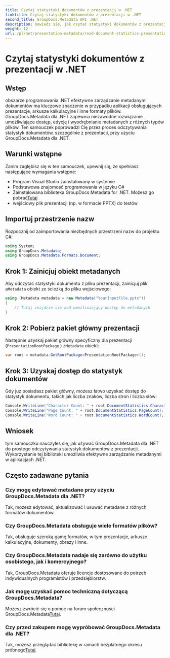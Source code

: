 ```yaml
---
title: Czytaj statystyki dokumentów z prezentacji w .NET
linktitle: Czytaj statystyki dokumentów z prezentacji w .NET
second_title: GroupDocs.Metadata API .NET
description: Dowiedz się, jak czytać statystyki dokumentów z prezentacji w .NET przy użyciu GroupDocs.Metadata w celu wydajnego zarządzania metadanymi.
weight: 12
url: /pl/net/presentation-metadata/read-document-statistics-presentations/
---
```


# Czytaj statystyki dokumentów z prezentacji w .NET

## Wstęp
obszarze programowania .NET efektywne zarządzanie metadanymi dokumentów ma kluczowe znaczenie w przypadku aplikacji obsługujących prezentacje, arkusze kalkulacyjne i inne formaty plików. GroupDocs.Metadata dla .NET zapewnia niezawodne rozwiązanie umożliwiające dostęp, edycję i wyodrębnianie metadanych z różnych typów plików. Ten samouczek poprowadzi Cię przez proces odczytywania statystyk dokumentów, szczególnie z prezentacji, przy użyciu GroupDocs.Metadata dla .NET.
## Warunki wstępne
Zanim zagłębisz się w ten samouczek, upewnij się, że spełniasz następujące wymagania wstępne:
- Program Visual Studio zainstalowany w systemie
- Podstawowa znajomość programowania w języku C#
- Zainstalowana biblioteka GroupDocs.Metadata for .NET. Możesz go pobrać[Tutaj](https://releases.groupdocs.com/metadata/net/)
- wejściowy plik prezentacji (np. w formacie PPTX) do testów

## Importuj przestrzenie nazw
Rozpocznij od zaimportowania niezbędnych przestrzeni nazw do projektu C#:
```csharp
using System;
using GroupDocs.Metadata;
using GroupDocs.Metadata.Formats.Document;
```
## Krok 1: Zainicjuj obiekt metadanych
 Aby odczytać statystyki dokumentu z pliku prezentacji, zainicjuj plik a`Metadata` obiekt ze ścieżką do pliku wejściowego:
```csharp
using (Metadata metadata = new Metadata("YourInputFile.pptx"))
{
    // Tutaj znajdzie się kod umożliwiający dostęp do metadanych
}
```
## Krok 2: Pobierz pakiet główny prezentacji
Następnie uzyskaj pakiet główny specyficzny dla prezentacji (`PresentationRootPackage` ) z`Metadata` obiekt:
```csharp
var root = metadata.GetRootPackage<PresentationRootPackage>();
```
## Krok 3: Uzyskaj dostęp do statystyk dokumentów
Gdy już posiadasz pakiet główny, możesz łatwo uzyskać dostęp do statystyk dokumentu, takich jak liczba znaków, liczba stron i liczba słów:
```csharp
Console.WriteLine("Character Count: " + root.DocumentStatistics.CharacterCount);
Console.WriteLine("Page Count: " + root.DocumentStatistics.PageCount);
Console.WriteLine("Word Count: " + root.DocumentStatistics.WordCount);
```

## Wniosek
tym samouczku nauczyłeś się, jak używać GroupDocs.Metadata dla .NET do prostego odczytywania statystyk dokumentów z prezentacji. Wykorzystanie tej biblioteki umożliwia efektywne zarządzanie metadanymi w aplikacjach .NET.

## Często zadawane pytania
### Czy mogę edytować metadane przy użyciu GroupDocs.Metadata dla .NET?
Tak, możesz edytować, aktualizować i usuwać metadane z różnych formatów dokumentów.
### Czy GroupDocs.Metadata obsługuje wiele formatów plików?
Tak, obsługuje szeroką gamę formatów, w tym prezentacje, arkusze kalkulacyjne, dokumenty, obrazy i inne.
### Czy GroupDocs.Metadata nadaje się zarówno do użytku osobistego, jak i komercyjnego?
Tak, GroupDocs.Metadata oferuje licencje dostosowane do potrzeb indywidualnych programistów i przedsiębiorstw.
### Jak mogę uzyskać pomoc techniczną dotyczącą GroupDocs.Metadata?
 Możesz zwrócić się o pomoc na forum społeczności GroupDocs.Metadata[Tutaj](https://forum.groupdocs.com/c/metadata/14).
### Czy przed zakupem mogę wypróbować GroupDocs.Metadata dla .NET?
 Tak, możesz przeglądać bibliotekę w ramach bezpłatnego okresu próbnego[Tutaj](https://releases.groupdocs.com/).